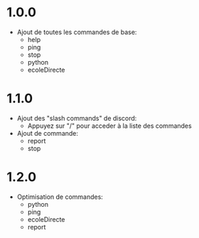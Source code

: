 # 1.0.0
- Ajout de toutes les commandes de base:
  - help
  - ping
  - stop
  - python
  - ecoleDirecte

# 1.1.0
- Ajout des "slash commands" de discord:
  - Appuyez sur "/" pour acceder à la liste des commandes
- Ajout de commande:
  - report
  - stop

# 1.2.0
- Optimisation de commandes:
  - python
  - ping
  - ecoleDirecte
  - report